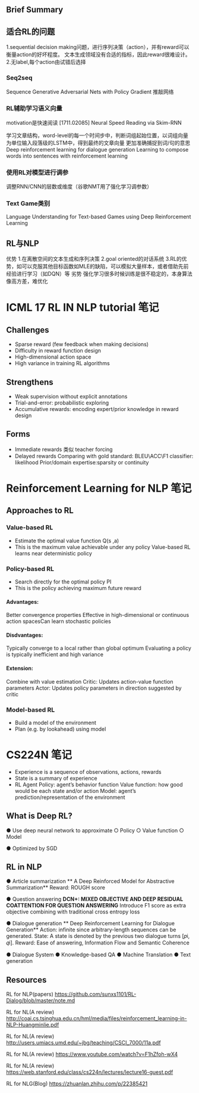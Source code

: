 ## Brief Summary
## 适合RL的问题
1.sequential decision making问题，进行序列决策（action），并有reward可以衡量action的好坏程度。 文本生成领域没有合适的指标，因此reward很难设计。
2.无label,每个action由试错后选择
### Seq2seq
Sequence Generative Adversarial Nets with Policy Gradient
推敲网络
### RL辅助学习语义向量
motivation是快速阅读
[1711.02085] Neural Speed Reading via Skim-RNN

学习文章结构，word-level的每一个时间步中，判断词组起始位置，以词组向量为单位输入段落级的LSTM中，得到最终的文章向量
更加准确捕捉到词/句的意思
Deep reinforcement learning for dialogue generation
Learning to compose words into sentences with reinforcement learning
### 使用RL对模型进行调参
调整RNN/CNN的层数或维度（谷歌NMT用了强化学习调参数）
### Text Game类别
Language Understanding for Text-based Games using Deep Reinforcement Learning

## RL与NLP
优势
1.在离散空间的文本生成和序列决策
2.goal oriented的对话系统
3.RL的优势，如可以克服其他目标函数如MLE的缺陷，可以模拟大量样本，或者借助先前经验进行学习（如DQN）等
劣势
强化学习很多时候训练是很不稳定的，本身算法像高方差，难优化

# ICML 17 RL IN NLP tutorial 笔记
## Challenges
- Sparse reward (few feedback when making decisions)
- Difficulty in reward function design
- High-dimensional action space
- High variance in training RL algorithms

## Strengthens
- Weak supervision without explicit annotations
- Trial-and-error: probabilistic exploring
- Accumulative rewards: encoding expert/prior knowledge in reward design

## Forms
- Immediate rewards
类似 teacher forcing 
- Delayed rewards
 Comparing with gold standard: BLEU\ACC\F1 
 classifier: likelihood 
 Prior/domain expertise:sparsity or continuity 
 
# Reinforcement Learning for NLP 笔记
## Approaches to RL
### Value-based RL
- Estimate the optimal value function Q(s ,a)
- This is the maximum value achievable under any policy
Value-based RL learns near deterministic policy

### Policy-based RL
- Search directly for the optimal policy PI
- This is the policy achieving maximum future reward
#### Advantages:
Better convergence properties
Effective in high-dimensional or continuous action spacesCan learn stochastic policies
#### Disdvantages:
Typically converge to a local rather than global optimum
Evaluating a policy is typically inefficient and high variance
#### Extension:
Combine with value estimation
Critic: Updates action-value function parameters
Actor: Updates policy parameters in direction suggested by critic

### Model-based RL
- Build a model of the environment
- Plan (e.g. by lookahead) using model
# CS224N 笔记
- Experience is a sequence of observations, actions, rewards
- State is a summary of experience
- RL Agent
Policy: agent’s behavior function
Value function: how good would be each state and/or action
Model: agent’s prediction/representation of the environment
## What is Deep RL?

● Use deep neural network to approximate
○ Policy
○ Value function
○ Model

● Optimized by SGD
## RL in NLP

● Article summarization
** A Deep Reinforced Model for Abstractive Summarization**
Reward: ROUGH score

● Question answering
**DCN+: MIXED OBJECTIVE AND DEEP RESIDUAL COATTENTION FOR
QUESTION ANSWERING**
Introduce F1 score as extra objective combining with
traditional cross entropy loss

● Dialogue generation
** Deep Reinforcement Learning for Dialogue Generation**
Action: infinite since arbitrary-length sequences can be generated.
State: A state is denoted by the previous two dialogue turns [𝑝i, 𝑞i].
Reward: Ease of answering, Information Flow and Semantic Coherence

● Dialogue System
● Knowledge-based QA
● Machine Translation
● Text generation

## Resources

RL for NLP(papers)   https://github.com/sunxs1101/RL-Dialog/blob/master/note.md

RL for NL(A review)  http://coai.cs.tsinghua.edu.cn/hml/media/files/reinforcement_learning-in-NLP-Huangminlie.pdf

RL for NL(A review) http://users.umiacs.umd.edu/~jbg/teaching/CSCI_7000/11a.pdf

RL for NL(A review) https://www.youtube.com/watch?v=F1hZfoh-wX4

RL for NL(A review) https://web.stanford.edu/class/cs224n/lectures/lecture16-guest.pdf

RL for NLG(Blog)    https://zhuanlan.zhihu.com/p/22385421
